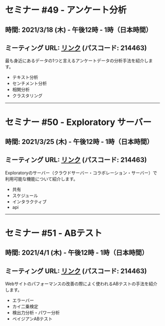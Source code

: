 
# セミナー #49 - アンケート分析

## 時間: 2021/3/18 (木) - 午後12時 - 1時（日本時間）
## ミーティング URL: [リンク](https://us02web.zoom.us/j/331585134?pwd=VGVyeXBRWjFMT2hESFdhSU45Z2d0dz09) (パスコード: 214463)

最も身近にあるデータの1つと言えるアンケートデータの分析手法を紹介します。

- テキスト分析
- センチメント分析
- 相関分析
- クラスタリング

---

# セミナー #50 - Exploratory サーバー

## 時間: 2021/3/25 (木) - 午後12時 - 1時（日本時間）
## ミーティング URL: [リンク](https://us02web.zoom.us/j/331585134?pwd=VGVyeXBRWjFMT2hESFdhSU45Z2d0dz09) (パスコード: 214463)

Exploratoryのサーバー（クラウドサーバー・コラボレーション・サーバー）で利用可能な機能について紹介します。

- 共有
- スケジュール
- インタラクティブ
- api

---

# セミナー #51 - ABテスト

## 時間: 2021/4/1 (木) - 午後12時 - 1時（日本時間）
## ミーティング URL: [リンク](https://us02web.zoom.us/j/331585134?pwd=VGVyeXBRWjFMT2hESFdhSU45Z2d0dz09) (パスコード: 214463)

Webサイトのパフォーマンスの改善の際によく使われるABテストの手法を紹介します。

- エラーバー
- カイ二乗検定
- 検出力分析・パワー分析
- ベイジアンABテスト
